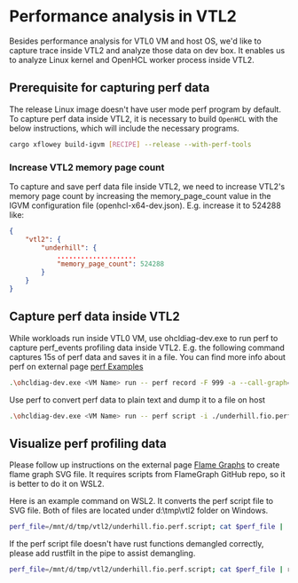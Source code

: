 # Performance analysis in VTL2

Besides performance analysis for VTL0 VM and host OS, we'd like to capture trace
inside VTL2 and analyze those data on dev box. It enables us to analyze Linux
kernel and OpenHCL worker process inside VTL2.

## Prerequisite for capturing perf data

The release Linux image doesn't have user mode perf program by default.
To capture perf data inside VTL2, it is necessary to build `OpenHCL` with the
below instructions, which will include the necessary programs.

```bash
cargo xflowey build-igvm [RECIPE] --release --with-perf-tools
```

### Increase VTL2 memory page count

To capture and save perf data file inside VTL2, we need to increase VTL2's
memory page count by increasing the memory_page_count value in the IGVM
configuration file (openhcl-x64-dev.json). E.g. increase it to 524288 like:

```json
{
    "vtl2": {
        "underhill": {
            ....................
            "memory_page_count": 524288
        }
    }
}
```

## Capture perf data inside VTL2

While workloads run inside VTL0 VM, use ohcldiag-dev.exe to run perf to capture
perf_events profiling data inside VTL2. E.g. the following command captures 15s
of perf data and saves it in a file. You can find more info about perf on
external page [perf Examples](https://www.brendangregg.com/perf.html)

```bash
.\ohcldiag-dev.exe <VM Name> run -- perf record -F 999 -a --call-graph=dwarf -o ./underhill.fio.perf -- sleep 15
```

Use perf to convert perf data to plain text and dump it to a file on host

```bash
.\ohcldiag-dev.exe <VM Name> run -- perf script -i ./underhill.fio.perf > .\traces\underhill.fio.perf.script
```

## Visualize perf profiling data
Please follow up instructions on the external page [Flame
Graphs](https://www.brendangregg.com/perf.html#FlameGraphs) to create flame
graph SVG file. It requires scripts from FlameGraph GitHub repo, so it is better
to do it on WSL2.

Here is an example command on WSL2. It converts the perf script file to SVG
file. Both of files are located under d:\tmp\vtl2 folder on Windows.

```bash
perf_file=/mnt/d/tmp/vtl2/underhill.fio.perf.script; cat $perf_file | ./stackcollapse-perf.pl > $perf_file.folded; cat $perf_file.folded | ./flamegraph.pl > $perf_file.svg
```

If the perf script file doesn't have rust functions demangled correctly, please add rustfilt in the pipe to assist demangling.

```bash
perf_file=/mnt/d/tmp/vtl2/underhill.fio.perf.script; cat $perf_file | rustfilt | ./stackcollapse-perf.pl > $perf_file.folded; cat $perf_file.folded | ./flamegraph.pl > $perf_file.svg
```
